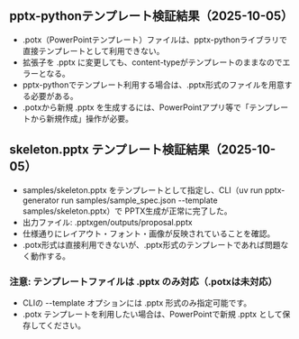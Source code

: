## pptx-pythonテンプレート検証結果（2025-10-05）

- .potx（PowerPointテンプレート）ファイルは、pptx-pythonライブラリで直接テンプレートとして利用できない。
- 拡張子を .pptx に変更しても、content-typeがテンプレートのままなのでエラーとなる。
- pptx-pythonでテンプレート利用する場合は、.pptx形式のファイルを用意する必要がある。
- .potxから新規 .pptx を生成するには、PowerPointアプリ等で「テンプレートから新規作成」操作が必要。

## skeleton.pptx テンプレート検証結果（2025-10-05）

- samples/skeleton.pptx をテンプレートとして指定し、CLI（uv run pptx-generator run samples/sample_spec.json --template samples/skeleton.pptx）で PPTX生成が正常に完了した。
- 出力ファイル: .pptxgen/outputs/proposal.pptx
- 仕様通りにレイアウト・フォント・画像が反映されていることを確認。
- .potx形式は直接利用できないが、.pptx形式のテンプレートであれば問題なく動作する。

### 注意: テンプレートファイルは .pptx のみ対応（.potxは未対応）

- CLIの --template オプションには .pptx 形式のみ指定可能です。
- .potx テンプレートを利用したい場合は、PowerPointで新規 .pptx として保存してください。
